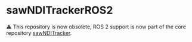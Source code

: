 # sawNDITrackerROS2

:warning: This repository is now obsolete, ROS 2 support is now part of the core repository [sawNDITracker](https://github.com/jhu-saw/sawNDITracker).
